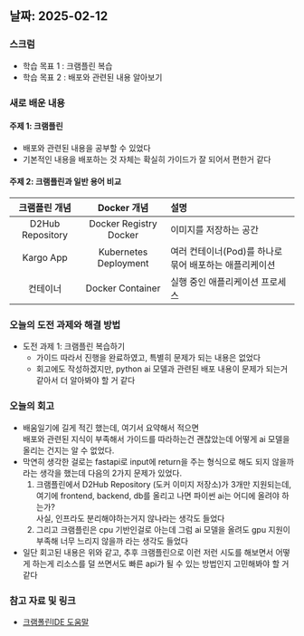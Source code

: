 ## 날짜: 2025-02-12

### 스크럼
- 학습 목표 1 : 크램플린 복습
- 학습 목표 2 : 배포와 관련된 내용 알아보기

### 새로 배운 내용
#### 주제 1: 크램플린
- 배포와 관련된 내용을 공부할 수 있었다
- 기본적인 내용을 배포하는 것 자체는 확실히 가이드가 잘 되어서 편한거 같다

#### 주제 2: 크램플린과 일반 용어 비교
|크램플린 개념|Docker 개념|설명|
|:-:|:-:|:-|
|D2Hub Repository|Docker Registry Docker|이미지를 저장하는 공간|
|Kargo App|Kubernetes Deployment|여러 컨테이너(Pod)를 하나로 묶어 배포하는 애플리케이션|
|컨테이너|Docker Container|실행 중인 애플리케이션 프로세스|		

### 오늘의 도전 과제와 해결 방법
- 도전 과제 1: 크램플린 복습하기
  - 가이드 따라서 진행을 완료하였고, 특별히 문제가 되는 내용은 없었다
  - 회고에도 작성하겠지만, python ai 모델과 관련된 배포 내용이 문제가 되는거 같아서 더 알아봐야 할 거 같다

### 오늘의 회고
- 배움일기에 길게 적긴 했는데, 여기서 요약해서 적으면<br>
    배포와 관련된 지식이 부족해서 가이드를 따라하는건 괜찮았는데 어떻게 ai 모델을 올리는 건지는 알 수 없었다.
- 막연히 생각한 걸로는 fastapi로 input에 return을 주는 형식으로 해도 되지 않을까라는 생각을 했는데 다음의 2가지 문제가 있었다.<br>
    1. 크램플린에서 D2Hub Repository (도커 이미지 저장소)가 3개만 지원되는데, 여기에 frontend, backend, db를 올리고 나면 파이썬 ai는 어디에 올려야 하는가?<br>
        사실, 인프라도 분리해야하는거지 않나라는 생각도 들었다
    2. 그리고 크램플린은 cpu 기반인걸로 아는데 그럼 ai 모델을 올려도 gpu 지원이 부족해 너무 느리지 않을까 라는 생각도 들었다
- 일단 회고된 내용은 위와 같고, 추후 크램플린으로 이런 저런 시도를 해보면서 어떻게 하는게 리소스를 덜 쓰면서도 빠른 api가 될 수 있는 방법인지 고민해봐야 할 거 같다

### 참고 자료 및 링크
- [크램폴린IDE 도움말](https://krampoline-help.goorm.io/)